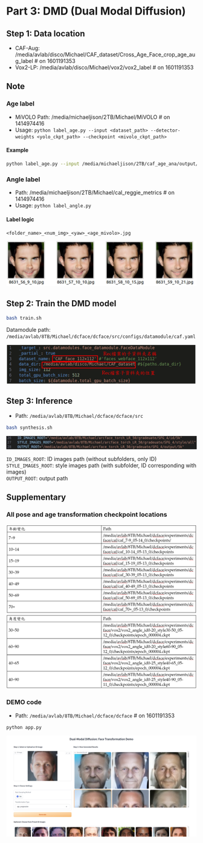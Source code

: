 # Part 3: DMD (Dual Modal Diffusion)

## Step 1: Data location
- CAF-Aug: /media/avlab/disco/Michael/CAF_dataset/Cross_Age_Face_crop_age_aug_label # on 1601191353
- Vox2-LP: /media/avlab/disco/Michael/vox2/vox2_label # on 1601191353

## Note

### Age label
- MiVOLO Path: /media/michaeljison/2TB/Michael/MiVOLO # on 1414974416
- Usage: `python label_age.py --input <dataset_path> --detector-weights <yolo_ckpt_path> --checkpoint <mivolo_ckpt_path>`
#### Example
```bash
python label_age.py --input /media/michaeljison/2TB/caf_age_ana/output/caf_50-69 --detector-weights /media/michaeljison/2TB/Michael/MiVOLO/models/yolov8x_person_face.pt --checkpoint /media/michaeljison/2TB/Michael/MiVOLO/models/mivolo_imbd.pth.tar
```

### Angle label
- Path: /media/michaeljison/2TB/Michael/cal_reggie_metrics # on 1414974416
- Usage: `python label_angle.py`

#### Label logic
`<folder_name>_<num_img>_<yaw>_<age_mivolo>.jpg`

![label_logic](label_logic.png)

## Step 2: Train the DMD model
```bash
bash train.sh
```
Datamodule path: `/media/avlab/8TB/Michael/dcface/dcface/src/configs/datamodule/caf.yaml`

![yaml_set](yaml_set.png)

## Step 3: Inference
- Path: `/media/avlab/8TB/Michael/dcface/dcface/src`
```bash
bash synthesis.sh
```

![Inference](dcface_inference.png)

`ID_IMAGES_ROOT`: ID images path (without subfolders, only ID)  
`STYLE_IMAGES_ROOT`: style images path (with subfolder, ID corresponding with images)  
`OUTPUT_ROOT`: output path

## Supplementary

### All pose and age transformation checkpoint locations
![ckpt_locations](ckpt_locations.png)
![ckpt_locations-2](ckpt_locations-2.png)

### DEMO code
- Path: `/media/avlab/8TB/Michael/dcface/dcface` # on 1601191353
```bash
python app.py
```

![Demo](dcface_demo.png)
